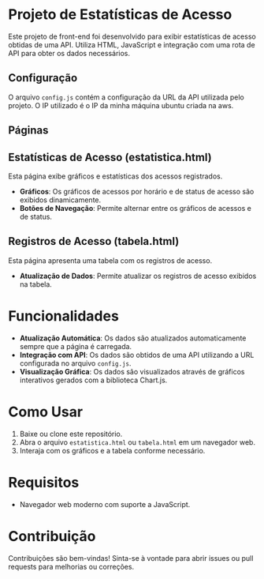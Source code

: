 # Projeto de Estatísticas de Acesso

Este projeto de front-end foi desenvolvido para exibir estatísticas de acesso obtidas de uma API. Utiliza HTML, JavaScript e integração com uma rota de API para obter os dados necessários.

## Configuração

O arquivo `config.js` contém a configuração da URL da API utilizada pelo projeto.
O IP utilizado é o IP da minha máquina ubuntu criada na aws.

## Páginas

## Estatísticas de Acesso (estatistica.html)

Esta página exibe gráficos e estatísticas dos acessos registrados.

- **Gráficos**: Os gráficos de acessos por horário e de status de acesso são exibidos dinamicamente.
- **Botões de Navegação**: Permite alternar entre os gráficos de acessos e de status.

## Registros de Acesso (tabela.html)

Esta página apresenta uma tabela com os registros de acesso.

- **Atualização de Dados**: Permite atualizar os registros de acesso exibidos na tabela.

# Funcionalidades

- **Atualização Automática**: Os dados são atualizados automaticamente sempre que a página é carregada.
- **Integração com API**: Os dados são obtidos de uma API utilizando a URL configurada no arquivo `config.js`.
- **Visualização Gráfica**: Os dados são visualizados através de gráficos interativos gerados com a biblioteca Chart.js.

# Como Usar

1. Baixe ou clone este repositório.
2. Abra o arquivo `estatistica.html` ou `tabela.html` em um navegador web.
3. Interaja com os gráficos e a tabela conforme necessário.

# Requisitos

- Navegador web moderno com suporte a JavaScript.

# Contribuição

Contribuições são bem-vindas! Sinta-se à vontade para abrir issues ou pull requests para melhorias ou correções.
